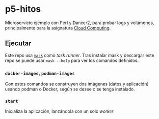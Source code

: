 # p5-hitos

Microservicio ejemplo con Perl y Dancer2, para probar logs y
volúmenes, principalmente para la asignatura [Cloud
Computing](https://jj.github.io/CC).

## Ejecutar

Este repo usa [`mask`](https://github.com/jakedeichert/mask) como
*task runner*. Tras instalar mask y descargar este repo se puede usar
`mask --help` para ver los comandos definidos.

### `docker-images`, `podman-images`

Con estos comandos se construyen dos imágenes (datos y aplicación)
usando podman o Docker, según se desee o se tenga instalado.

### `start`

Inicializa la aplicación, lanzándola con un solo *worker*

